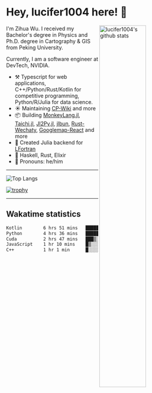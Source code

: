 # Hey, lucifer1004 here! :wave:

<img width="50%" align="right" alt="lucifer1004's github stats" src="https://github-readme-stats.vercel.app/api?username=lucifer1004&show_icons=true">

I'm Zihua Wu. I received my Bachelor's degree in Physics and Ph.D. degree in Cartography & GIS from Peking University.

Currently, I am a software engineer at DevTech, NVIDIA.

- :hammer_and_pick: Typescript for web applications, C++/Python/Rust/Kotlin for competitive programming, Python/R/Julia for data science.
- :sunny: Maintaining [CP-Wiki](https://cp-wiki.vercel.app) and more 
- :package: Building [MonkeyLang.jl](https://github.com/lucifer1004/MonkeyLang.jl), [Taichi.jl](https://github.com/lucifer1004/Taichi.jl), [Jl2Py.jl](https://github.com/lucifer1004/Jl2Py.jl), [jlbun](https://github.com/lucifer1004/jlbun), [Rust-Wechaty](https://github.com/wechaty/rust-wechaty), [Googlemap-React](https://github.com/googlemap-react/googlemap-react) and more
- :sparkler: Created Julia backend for [LFortran](https://github.com/lfortran/lfortran)
- :seedling: Haskell, Rust, Elixir
- :man: Pronouns: he/him

---

![Top Langs](https://github-readme-stats.vercel.app/api/top-langs/?username=lucifer1004&layout=compact)

[![trophy](https://github-profile-trophy.vercel.app/?username=ryo-ma)](https://github.com/ryo-ma/github-profile-trophy)

---

## Wakatime statistics

<!--START_SECTION:waka-->

```txt
Kotlin        6 hrs 51 mins   ███████▓░░░░░░░░░░░░░░░░░   31.23 %
Python        4 hrs 36 mins   █████▒░░░░░░░░░░░░░░░░░░░   20.99 %
Cuda          2 hrs 47 mins   ███▒░░░░░░░░░░░░░░░░░░░░░   12.75 %
JavaScript    1 hr 10 mins    █▒░░░░░░░░░░░░░░░░░░░░░░░   05.31 %
C++           1 hr 1 min      █░░░░░░░░░░░░░░░░░░░░░░░░   04.66 %
```

<!--END_SECTION:waka-->
